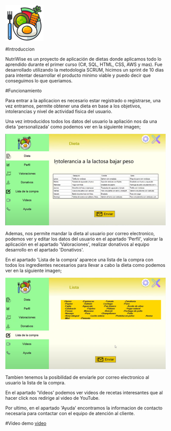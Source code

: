 ![Logo](fotos/logo.png)

#Introduccion

NutriWise es un proyecto de aplicación de dietas donde aplicamos todo lo aprendido durante el primer curso (C#, SQL, HTML, CSS, AWS y mas).
Fue desarrollado utilizando la metodologia SCRUM, hicimos un sprint de 10 dias para intentar desarrollar el producto minimo viable y puedo decir que conseguimos lo que queriamos.

#Funcionamiento

Para entrar a la aplicacion es necesario estar registrado o registrarse, una vez entramos, permite obtener una dieta en base a los objetivos, intolerancias y nivel de actividad fisica del usuario.

Una vez introducidos todos los datos del usuario la apliación nos da una dieta 'personalizada' como podemos ver en la siguiente imagen;

![app](fotos/app.png)

Ademas, nos permite mandar la dieta al usuario por correo electronico, podemos ver y editar los datos del usuario en el apartado 'Perfil', valorar la aplicación en el apartado 'Valoraciones', realizar donativos al equipo desarrollo en el apartado 'Donativos'.

En el apartado 'Lista de la compra' aparece una lista de la compra con todos los ingredientes necesarios para llevar a cabo la dieta como podemos ver en la siguiente imagen;

![listaCompra](fotos/listaCompra.png)

Tambien tenemos la posibilidad de enviarle por correo electronico al usuario la lista de la compra.

En el apartado 'Videos' podemos ver videos de recetas interesantes que al hacer click nos redirige al video de YouTube.

Por ultimo, en el apartado 'Ayuda' encontramos la informacion de contacto necesaria para contactar con el equipo de atención al cliente.

#Video demo [video](https://www.youtube.com/watch?v=yssuI-YBxUQ&ab_channel=HugoEstell%C3%A9s)
